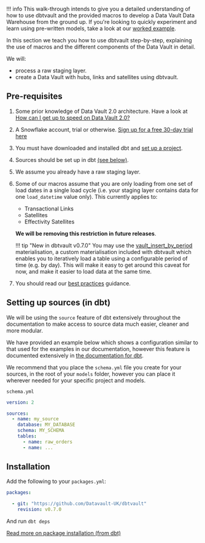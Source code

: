 !!! info
    This walk-through intends to give you a detailed understanding of how to use 
    dbtvault and the provided macros to develop a Data Vault Data Warehouse from the ground up. 
    If you're looking to quickly experiment and learn using pre-written models, 
    take a look at our [worked example](../worked_example/we_worked_example.md).

In this section we teach you how to use dbtvault step-by-step, explaining the use of macros and the
different components of the Data Vault in detail.

We will:

- process a raw staging layer.
- create a Data Vault with hubs, links and satellites using dbtvault.

## Pre-requisites 

1. Some prior knowledge of Data Vault 2.0 architecture. Have a look at
[How can I get up to speed on Data Vault 2.0?](../index.md#how-can-i-get-up-to-speed-on-data-vault-20)

2. A Snowflake account, trial or otherwise. [Sign up for a free 30-day trial here](https://trial.snowflake.com/ab/)

3. You must have downloaded and installed dbt
and [set up a project](https://docs.getdbt.com/docs/building-a-dbt-project/projects).

4. Sources should be set up in dbt [(see below)](tut_getting_started.md#setting-up-sources-in-dbt).

5. We assume you already have a raw staging layer.

6. Some of our macros assume that you are only loading from one set of load dates in a single load cycle (i.e. your staging layer
contains data for one `load_datetime` value only). This currently applies to:

    - Transactional Links
    - Satellites
    - Effectivity Satellites

    **We will be removing this restriction in future releases**.
    
    !!! tip "New in dbtvault v0.7.0"
        You may use the [vault_insert_by_period](../macros.md#vault_insert_by_period) materialisation, a custom materialisation 
        included with dbtvault which enables you to iteratively load a table using a configurable period of time (e.g. by day). 
        This will make it easy to get around this caveat for now, and make it easier to load data at the same time. 
        
7. You should read our [best practices](../best_practices.md) guidance.

## Setting up sources (in dbt)

We will be using the `source` feature of dbt extensively throughout the documentation to make access to source
data much easier, cleaner and more modular.

We have provided an example below which shows a configuration similar to that used for the examples in our documentation, 
however this feature is documented extensively in [the documentation for dbt](https://docs.getdbt.com/docs/building-a-dbt-project/using-sources/).

We recommend that you place the `schema.yml` file you create for your sources, 
in the root of your `models` folder, however you can place it wherever needed for your specific project and models.

`schema.yml`

```yaml
version: 2

sources:
  - name: my_source
    database: MY_DATABASE
    schema: MY_SCHEMA
    tables:
      - name: raw_orders
      - name: ...
```

## Installation 

Add the following to your `packages.yml`:

```yaml
packages:

  - git: "https://github.com/Datavault-UK/dbtvault"
    revision: v0.7.0
```

And run 
`dbt deps`

[Read more on package installation (from dbt)](https://docs.getdbt.com/docs/building-a-dbt-project/package-management)